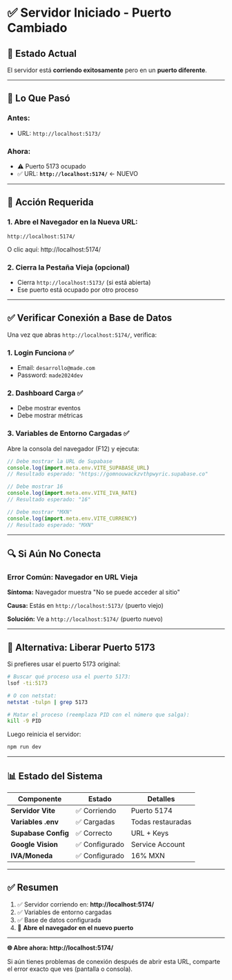 # ✅ Servidor Iniciado - Puerto Cambiado

## 🎯 Estado Actual

El servidor está **corriendo exitosamente** pero en un **puerto diferente**.

---

## 🔄 Lo Que Pasó

### Antes:
- URL: `http://localhost:5173/`

### Ahora:
- ⚠️ Puerto 5173 ocupado
- ✅ URL: **`http://localhost:5174/`** ← NUEVO

---

## 🚀 Acción Requerida

### 1. Abre el Navegador en la Nueva URL:

```
http://localhost:5174/
```

O clic aquí: http://localhost:5174/

### 2. Cierra la Pestaña Vieja (opcional)
- Cierra `http://localhost:5173/` (si está abierta)
- Ese puerto está ocupado por otro proceso

---

## ✅ Verificar Conexión a Base de Datos

Una vez que abras `http://localhost:5174/`, verifica:

### 1. Login Funciona ✅
- Email: `desarrollo@made.com`
- Password: `made2024dev`

### 2. Dashboard Carga ✅
- Debe mostrar eventos
- Debe mostrar métricas

### 3. Variables de Entorno Cargadas ✅

Abre la consola del navegador (F12) y ejecuta:

```javascript
// Debe mostrar la URL de Supabase
console.log(import.meta.env.VITE_SUPABASE_URL)
// Resultado esperado: "https://gomnouwackzvthpwyric.supabase.co"

// Debe mostrar 16
console.log(import.meta.env.VITE_IVA_RATE)
// Resultado esperado: "16"

// Debe mostrar "MXN"
console.log(import.meta.env.VITE_CURRENCY)
// Resultado esperado: "MXN"
```

---

## 🔍 Si Aún No Conecta

### Error Común: Navegador en URL Vieja

**Síntoma:** Navegador muestra "No se puede acceder al sitio"

**Causa:** Estás en `http://localhost:5173/` (puerto viejo)

**Solución:** Ve a `http://localhost:5174/` (puerto nuevo)

---

## 🔧 Alternativa: Liberar Puerto 5173

Si prefieres usar el puerto 5173 original:

```bash
# Buscar qué proceso usa el puerto 5173:
lsof -ti:5173

# O con netstat:
netstat -tulpn | grep 5173

# Matar el proceso (reemplaza PID con el número que salga):
kill -9 PID
```

Luego reinicia el servidor:
```bash
npm run dev
```

---

## 📊 Estado del Sistema

| Componente | Estado | Detalles |
|------------|--------|----------|
| **Servidor Vite** | ✅ Corriendo | Puerto 5174 |
| **Variables .env** | ✅ Cargadas | Todas restauradas |
| **Supabase Config** | ✅ Correcto | URL + Keys |
| **Google Vision** | ✅ Configurado | Service Account |
| **IVA/Moneda** | ✅ Configurado | 16% MXN |

---

## ✅ Resumen

1. ✅ Servidor corriendo en: **http://localhost:5174/**
2. ✅ Variables de entorno cargadas
3. ✅ Base de datos configurada
4. 🔄 **Abre el navegador en el nuevo puerto**

---

**🌐 Abre ahora: http://localhost:5174/**

Si aún tienes problemas de conexión después de abrir esta URL, comparte el error exacto que ves (pantalla o consola).
